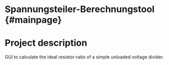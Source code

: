 # Spannungsteiler-Berechnungstool		{#mainpage}

# Project description #

GUI to calculate the ideal resistor-ratio of a simple unloaded voltage divider.

